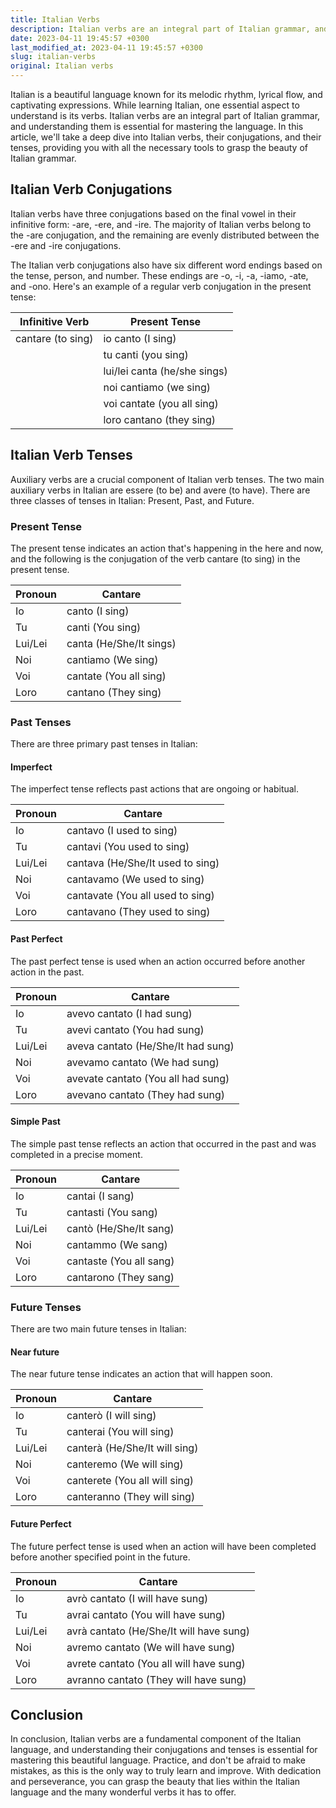 ```yaml
---
title: Italian Verbs
description: Italian verbs are an integral part of Italian grammar, and understanding them is essential for mastering the language. In this article, we'll take a deep dive into Italian verbs, their conjugations, and their tenses, providing you with all the necessary tools to grasp the beauty of Italian grammar.
date: 2023-04-11 19:45:57 +0300
last_modified_at: 2023-04-11 19:45:57 +0300
slug: italian-verbs
original: Italian verbs
---
```

Italian is a beautiful language known for its melodic rhythm, lyrical flow, and captivating expressions. While learning Italian, one essential aspect to understand is its verbs. Italian verbs are an integral part of Italian grammar, and understanding them is essential for mastering the language. In this article, we'll take a deep dive into Italian verbs, their conjugations, and their tenses, providing you with all the necessary tools to grasp the beauty of Italian grammar.

## Italian Verb Conjugations

Italian verbs have three conjugations based on the final vowel in their infinitive form: -are, -ere, and -ire. The majority of Italian verbs belong to the -are conjugation, and the remaining are evenly distributed between the -ere and -ire conjugations. 

The Italian verb conjugations also have six different word endings based on the tense, person, and number. These endings are -o, -i, -a, -iamo, -ate, and -ono. Here's an example of a regular verb conjugation in the present tense:

| Infinitive Verb | Present Tense |
| --- | --- |
| cantare (to sing) | io canto (I sing) |
| | tu canti (you sing) |
| | lui/lei canta (he/she sings) |
| | noi cantiamo (we sing) |
| | voi cantate (you all sing) |
| | loro cantano (they sing) |

## Italian Verb Tenses

Auxiliary verbs are a crucial component of Italian verb tenses. The two main auxiliary verbs in Italian are essere (to be) and avere (to have). There are three classes of tenses in Italian: Present, Past, and Future.

### Present Tense

The present tense indicates an action that's happening in the here and now, and the following is the conjugation of the verb cantare (to sing) in the present tense.

| Pronoun | Cantare |
| --- | --- |
| Io | canto (I sing) |
| Tu | canti (You sing) |
| Lui/Lei | canta (He/She/It sings) |
| Noi | cantiamo (We sing) |
| Voi | cantate (You all sing) |
| Loro | cantano (They sing) |

### Past Tenses

There are three primary past tenses in Italian:

#### Imperfect

The imperfect tense reflects past actions that are ongoing or habitual.

| Pronoun | Cantare |
| --- | --- |
| Io | cantavo (I used to sing) |
| Tu | cantavi (You used to sing) |
| Lui/Lei | cantava (He/She/It used to sing) |
| Noi | cantavamo (We used to sing) |
| Voi | cantavate (You all used to sing) |
| Loro | cantavano (They used to sing) |

#### Past Perfect

The past perfect tense is used when an action occurred before another action in the past.

| Pronoun | Cantare |
| --- | --- |
| Io | avevo cantato (I had sung) |
| Tu | avevi cantato (You had sung) |
| Lui/Lei | aveva cantato (He/She/It had sung) |
| Noi | avevamo cantato (We had sung) |
| Voi | avevate cantato (You all had sung) |
| Loro | avevano cantato (They had sung) |

#### Simple Past

The simple past tense reflects an action that occurred in the past and was completed in a precise moment.

| Pronoun | Cantare |
| --- | --- |
| Io | cantai (I sang) |
| Tu | cantasti (You sang) |
| Lui/Lei | cantò (He/She/It sang) |
| Noi | cantammo (We sang) |
| Voi | cantaste (You all sang) |
| Loro | cantarono (They sang) |

### Future Tenses

There are two main future tenses in Italian:

#### Near future

The near future tense indicates an action that will happen soon. 

| Pronoun | Cantare |
| --- | --- |
| Io | canterò (I will sing) |
| Tu | canterai (You will sing) |
| Lui/Lei | canterà (He/She/It will sing) |
| Noi | canteremo (We will sing) |
| Voi | canterete (You all will sing) |
| Loro | canteranno (They will sing) |

#### Future Perfect

The future perfect tense is used when an action will have been completed before another specified point in the future.

| Pronoun | Cantare |
| --- | --- |
| Io | avrò cantato (I will have sung) |
| Tu | avrai cantato (You will have sung) |
| Lui/Lei | avrà cantato (He/She/It will have sung) |
| Noi | avremo cantato (We will have sung) |
| Voi | avrete cantato (You all will have sung) |
| Loro | avranno cantato (They will have sung) |

## Conclusion

In conclusion, Italian verbs are a fundamental component of the Italian language, and understanding their conjugations and tenses is essential for mastering this beautiful language. Practice, and don't be afraid to make mistakes, as this is the only way to truly learn and improve. With dedication and perseverance, you can grasp the beauty that lies within the Italian language and the many wonderful verbs it has to offer.